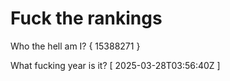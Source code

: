 # Fuck the rankings

Who the hell am I?
{ 15388271 }

What fucking year is it?
[ 2025-03-28T03:56:40Z ]
